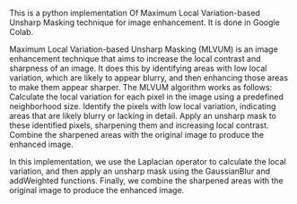 This is a python implementation Of Maximum Local Variation-based Unsharp Masking technique for image enhancement. It is done in Google Colab.

Maximum Local Variation-based Unsharp Masking (MLVUM) is an image enhancement technique that aims to increase the local contrast and sharpness of an image. 
It does this by identifying areas with low local variation, which are likely to appear blurry, and then enhancing those areas to make them appear sharper. 
The MLVUM algorithm works as follows: Calculate the local variation for each pixel in the image using a predefined neighborhood size.
Identify the pixels with low local variation, indicating areas that are likely blurry or lacking in detail. Apply an unsharp mask to these identified pixels, 
sharpening them and increasing local contrast. Combine the sharpened areas with the original image to produce the enhanced image.

In this implementation, we use the Laplacian operator to calculate the local variation, and then apply an unsharp mask using the GaussianBlur and addWeighted functions.
Finally, we combine the sharpened areas with the original image to produce the enhanced image.
